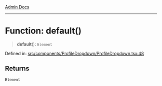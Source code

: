 [Admin Docs](/)

***

# Function: default()

> **default**(): `Element`

Defined in: [src/components/ProfileDropdown/ProfileDropdown.tsx:48](https://github.com/PalisadoesFoundation/talawa-admin/blob/main/src/components/ProfileDropdown/ProfileDropdown.tsx#L48)

## Returns

`Element`
